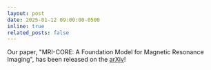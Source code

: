 ```yaml
---
layout: post
date: 2025-01-12 09:00:00-0500
inline: true
related_posts: false
---
```


Our paper, "MRI-CORE: A Foundation Model for Magnetic Resonance Imaging", has been released on the [arXiv](https://arxiv.org/abs/2506.12186)!
